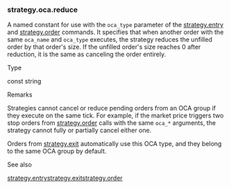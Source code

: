 ### strategy.oca.reduce

A named constant for use with the `oca_type` parameter of the [strategy.entry](#fun_strategy.entry) and [strategy.order](#fun_strategy.order) commands. It specifies that when another order with the same `oca_name` and `oca_type` executes, the strategy reduces the unfilled order by that order's size. If the unfilled order's size reaches 0 after reduction, it is the same as canceling the order entirely.

Type

const string

Remarks

Strategies cannot cancel or reduce pending orders from an OCA group if they execute on the same tick. For example, if the market price triggers two stop orders from [strategy.order](#fun_strategy.order) calls with the same `oca_*` arguments, the strategy cannot fully or partially cancel either one.

Orders from [strategy.exit](#fun_strategy.exit) automatically use this OCA type, and they belong to the same OCA group by default.

See also

[strategy.entry](#fun_strategy.entry)[strategy.exit](#fun_strategy.exit)[strategy.order](#fun_strategy.order)
